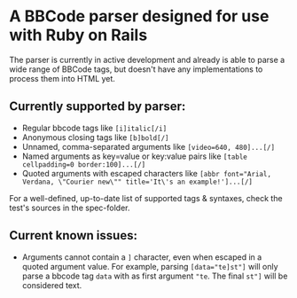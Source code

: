 A BBCode parser designed for use with Ruby on Rails
===================================================

The parser is currently in active development and already is able to parse a
wide range of BBCode tags, but doesn't have any implementations to process them
into HTML yet.

Currently supported by parser:
------------------------------
* Regular bbcode tags like `[i]italic[/i]`
* Anonymous closing tags like `[b]bold[/]`
* Unnamed, comma-separated arguments like `[video=640, 480]...[/]`
* Named arguments as key=value or key:value pairs like
  `[table cellpadding=0 border:100]...[/]`
* Quoted arguments with escaped characters like
  `[abbr font="Arial, Verdana, \"Courier new\"" title='It\'s an example!']...[/]`

For a well-defined, up-to-date list of supported tags & syntaxes, check the
test's sources in the spec-folder.

Current known issues:
---------------------
* Arguments cannot contain a `]` character, even when escaped in a quoted
  argument value. For example, parsing `[data="te]st"]` will only parse a
  bbcode tag `data` with as first argument `"te`. The final `st"]` will be
  considered text.